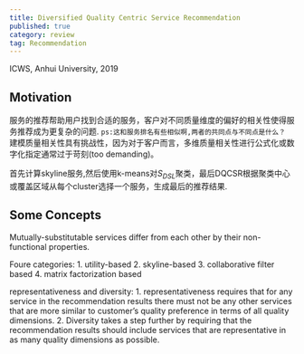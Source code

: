 ```yaml
---
title: Diversified Quality Centric Service Recommendation
published: true
category: review
tag: Recommendation
---
```


ICWS, Anhui University, 2019

## Motivation

服务的推荐帮助用户找到合适的服务，客户对不同质量维度的偏好的相关性使得服务推荐成为更复杂的问题. `ps:这和服务排名有些相似啊,两者的共同点与不同点是什么？` 建模质量相关性具有挑战性，因为对于客户而言，多维质量相关性进行公式化或数字化指定通常过于苛刻(too demanding)。

首先计算skyline服务,然后使用k-means对$S_{DSL}$聚类，最后DQCSR根据聚类中心或覆盖区域从每个cluster选择一个服务，生成最后的推荐结果.



## Some Concepts

Mutually-substitutable services differ from each other by their non-functional properties.


Foure categories: 1. utility-based 2. skyline-based 3. collaborative filter based 4. matrix factorization based

representativeness and diversity: 1. representativeness requires that for any service in the recommendation results there must not be any other services that are more similar to customer’s quality preference in terms of all quality dimensions. 2. Diversity takes a step further by requiring that the recommendation results should include services that are representative in as many quality dimensions as possible.
